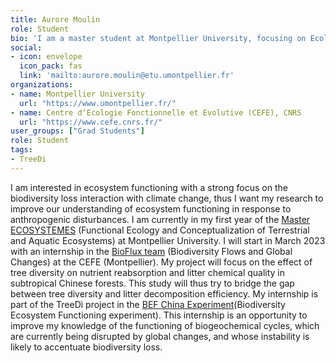 ```yaml
---
title: Aurore Moulin 
role: Student
bio: 'I am a master student at Montpellier University, focusing on Ecology and Ecosystem functioning.'
social:
- icon: envelope
  icon_pack: fas
  link: 'mailto:aurore.moulin@etu.umontpellier.fr'
organizations:
- name: Montpellier University
  url: "https://www.umontpellier.fr/"
- name: Centre d’Ecologie Fonctionnelle et Evolutive (CEFE), CNRS 
  url: "https://www.cefe.cnrs.fr/"
user_groups: ["Grad Students"]
role: Student
tags: 
- TreeDi
---
```


I am interested in ecosystem functioning with a strong focus on the biodiversity loss interaction with climate change, thus I want my research to improve our understanding of ecosystem functioning in response to anthropogenic disturbances. I am currently in my first year of the [Master ECOSYSTEMES](https://biologie-ecologie.com/parcours-ecosystemes/) (Functional Ecology and Conceptualization of Terrestrial and Aquatic Ecosystems) at Montpellier University. I will start in March 2023 with an internship in the [BioFlux team](https://www.cefe.cnrs.fr/fr/recherche/ef/bioflux) (Biodiversity Flows and Global Changes) at the CEFE (Montpellier). My project will focus on the effect of tree diversity on nutrient reabsorption and litter chemical quality in subtropical Chinese forests. This study will thus try to bridge the gap between tree diversity and litter decomposition efficiency. My internship is part of the TreeDì project in the [BEF China Experiment](https://bef-china.com/)(Biodiversity Ecosystem Functioning experiment). This internship is an opportunity to improve my knowledge of the functioning of biogeochemical cycles, which are currently being disrupted by global changes, and whose instability is likely to accentuate biodiversity loss.
